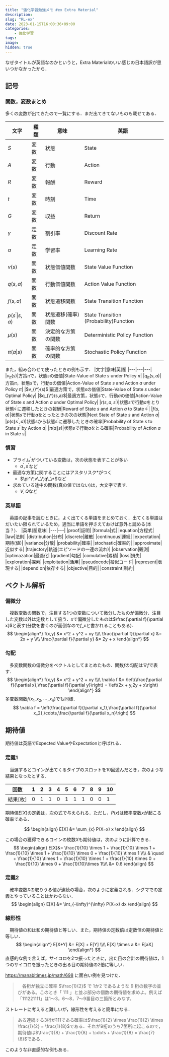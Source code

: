 ```yaml
---
title: "強化学習勉強メモ #ex Extra Material"
description: 
slug: "RL-ex"
date: 2023-01-15T16:00:36+09:00
categories:
    - 強化学習
tags:
image: 
hidden: true
---
```


なぜタイトルが英語なのかというと，Extra Materialのいい感じの日本語訳が思いつかなかったから．

## 記号
### 関数，変数まとめ
多くの変数が出てきたので一覧にする．まだ出てきてないものも載せてある．

| 文字 | 種類 | 意味| 英語 |
| --- | --- | --- | --- |
|$S$|変数|状態|State|
|$A$|変数|行動|Action|
|$R$|変数|報酬|Reward|
|$t$|変数|時刻|Time|
|$G$|変数|収益|Return|
|$\gamma$|定数|割引率|Discount Rate|
|$\alpha$|定数|学習率|Learning Rate|
|$v(s)$|関数|状態価値関数|State Value Function|
|$q(s,a)$|関数|行動価値関数|Action Value Function|
|$f(s,a)$|関数|状態遷移関数|State Transition Function|
|$p(s^{\prime}\|s,a)$|関数|状態遷移(確率)関数|State Transition (Probability)Function|
|$\mu(s)$|関数|決定的な方策の関数|Deterministic Policy Function|
|$\pi(a\|s)$|関数|確率的な方策の関数|Stochastic Policy Function|

また，組み合わせて使ったときの例も示す．
|文字|意味|英語|
|---|---|---|
|$v_\pi(s)$|方策$\pi$で，状態$s$の価値|State-Value of State $s$ under Policy $\pi$|
|$q_\pi(s,a)$|方策$\pi$，状態$s$で，行動$a$の価値|Action-Value of State $s$ and Action $a$ under Policy $\pi$|
|$v_{\*}(s)$|最適方策で，状態$s$の価値|State-Value of State $s$ under Optimal Policy|
|$q_{\*}(s,a)$|最適方策，状態$s$で，行動$a$の価値|Action-Value of State $s$ and Action $a$ under Optimal Policy|
|$r(s,a,s^{\prime})$|状態$s$で行動$a$をとり状態$s^{\prime}$に遷移したときの報酬|Reward of State $s$ and Action $a$ to State $s^{\prime}$|
|$f(s,a)$|状態$s$で行動$a$をとったときの次の状態|Next State of State $s$ and Action $a$|
|$p(s\|s^{\prime},a)$|状態$s$から状態$s^{\prime}$に遷移したときの確率|Probability of State $s$ to State $s^{\prime}$ by Action $a$|
|$\pi(a\|s)$|状態$s$で行動$a$をとる確率|Probability of Action $a$ in State $s$|

### 慣習
- プライム$^{\prime}$がついている変数は，次の状態を表すことが多い
    - $a^{\prime},s^{\prime}$など
- 最適な方策に関することにはアスタリスク$*$がつく
    - $\pi^\*,v\_\*,q\_\*$など
- 求めている途中の関数(真の値ではない)は，大文字で表す．
    - $V,Q$など

### 英単語
　英語の記事を読むときに，よく出てくる単語をまとめておく．出てくる単語はだいたい限られているため，適当に単語を押さえておけば意外と読める(本当？)．
|英単語|意味|
|---|---|
|proof|証明|
|formula|式|
|equation|方程式|
|law|法則|
|distribution|分布|
|discrete|離散|
|continuous|連続|
|expectation|期待(値)|
|variance|分散|
|probability|確率|
|stochastic|確率的|
|approximate|近似する|
|trajectory|軌道(エピソードの一連の流れ)|
|observation|観測|
|optimazation|最適化|
|gradient|勾配|
|comulative|累積|
|loss|損失|
|exploration|探索|
|exploitation|活用|
|pseudocode|擬似コード|
|represent|表現する|
|depend on|依存する|
|objective|目的|
|constraint|制約|




## ベクトル解析
### 偏微分
　複数変数の関数で，注目する1つの変数について微分したものが偏微分．注目した変数以外は定数として扱う．$x$で偏微分したものは$\frac{\partial f}{\partial x}$と表す(分数を書くのが面倒なので$f\_x$と書かれることもある)．
$$
\begin{align*}
f(x,y) &= x^2 + y^2 + xy \\\\
\frac{\partial f}{\partial x} &= 2x + y \\\\
\frac{\partial f}{\partial y} &= 2y + x
\end{align*}
$$

### 勾配
　多変数関数の偏微分をベクトルとしてまとめたもの．関数$f$の勾配は$\nabla f$で表す．
$$
\begin{align*}
f(x,y) &= x^2 + y^2 + xy \\\\
\nabla f &= \left(\frac{\partial f}{\partial x},\frac{\partial f}{\partial y}\right) = \left(2x + y,2y + x\right)
\end{align*}
$$
多変数関数$f(x_1,x_2,\cdots,x_n)$でも同様．
$$
\nabla f = \left(\frac{\partial f}{\partial x_1},\frac{\partial f}{\partial x_2},\cdots,\frac{\partial f}{\partial x_n}\right)
$$

## 期待値
期待値は英語でExpected ValueやExpectationと呼ばれる．
### 定義1
　当選するとコインが出てくるタイプのスロットを$10$回遊んだとき，次のような結果となったとする．

| 回数 | 1 | 2 | 3 | 4 | 5 | 6 | 7 | 8 | 9 | 10 |
| --- | --- | --- | --- | --- | --- | --- | --- | --- | --- | --- |
| 結果[枚] | 0 | 1 | 1 | 0 | 1 | 1 | 1 | 0 | 0 | 1 |

期待値$E[X]$の定義は，次の式で与えられる．ただし，$P(x)$は確率変数$x$が起こる確率である．


$$
\begin{align}
E[X] &= \sum_{x} P(X=x) x
\end{align}
$$


この場合の獲得できるコインの枚数$X$も期待値は，次のように計算できる．
$$
\begin{align}
E[X]&=
\frac{1}{10} \times 1 + \frac{1}{10} \times 1 + \frac{1}{10} \times 1 + \frac{1}{10} \times 0 + \frac{1}{10} \times 1 \\\\
    & \quad + \frac{1}{10} \times 1 + \frac{1}{10} \times 1 + \frac{1}{10} \times 0 + \frac{1}{10} \times 0 + \frac{1}{10}\times 1\\\\
&= 0.6
\end{align}
$$
### 定義2
　確率変数$X$の取りうる値が連続の場合，次のように定義される．シグマでの定義とやっていることはかわらない．
$$
\begin{align}
E[X] &= \int_{-\infty}^{\infty} P(X=x) dx
\end{align}
$$

### 線形性
　期待値の和は和の期待値と等しい．また，期待値の定数倍は定数倍の期待値と等しい．
$$
\begin{align*}
E[X+Y] &= E[X] + E[Y] \\\\
E[X] \times a &= E[aX]
\end{align*}
$$
直感的な例で言えば，サイコロを$2$つ振ったときに，出た目の合計の期待値は，$1$つのサイコロを振ったときの出る目の期待値の$2$倍に等しい．

https://manabitimes.jp/math/698 に面白い例を見つけた．
> 　各桁が独立に確率 $\frac{1}{2}$ で 1か2 であるような 9 桁の数字の並びがある。このとき「 $111$ 」と並ぶ部分の個数の期待値を求めよ。例えば「$111221111$」は1〜3，6〜8，7〜9番目の三箇所とみなす。

ストレートに考えると難しいが，線形性を考えると簡単になる．

> ある連続する$3$桁が$111$である確率は$\frac{1}{2} \times \frac{1}{2} \times \frac{1}{2} = \frac{1}{8}$である．それが$9$桁のうち$7$箇所に起こるので，期待値は$\frac{1}{8} + \frac{1}{8} + \cdots + \frac{1}{8} = \frac{7}{8}$である．

このような非直感的な例もある．
